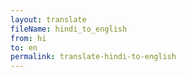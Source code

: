 ```yaml
--- 
layout: translate 
fileName: hindi_to_english
from: hi
to: en 
permalink: translate-hindi-to-english
---
```

